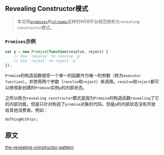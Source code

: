Revealing Constructor模式
---

> 本文将[`promises`](https://people.mozilla.org/~jorendorff/es6-draft.html#sec-promise-objects)和[`streams`](https://github.com/whatwg/streams)这样的WEB平台规范统称为`revealing constructor`模式。

### `Promises`示例

```javascript
var p = new Promise(function(resolve, reject) {
    // Use `resolve` to resolve `p`
    // Use `reject` to reject `p`
});
```

`Promise`的构造函数接受一个单一的函数作为唯一的参数（称为`executor function`），并使用两个参数（`resolve`和`reject`）来调用。`resolve`和`reject`都可以修改新创建的`Promise`实例`p`的内部状态。

之所以称为`revealing constructor`模式是因为`Promise`的构造函数`revealing`了它的内部功能，但是只针对构造了`promise`对象的代码。但是`p`的内部状态没有开放给其他消费者。例如：

`doThingWith(p);`

## 原文

[the-revealing-constructor-pattern](http://domenic.me/2014/02/13/the-revealing-constructor-pattern/)
